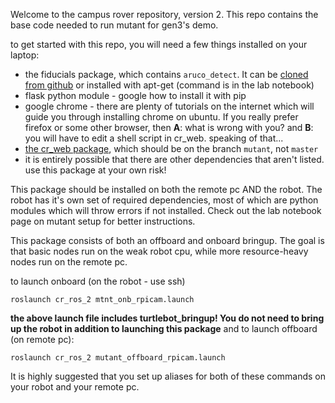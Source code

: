 Welcome to the campus rover repository, version 2. This repo contains the base code needed to run mutant for gen3's demo.

to get started with this repo, you will need a few things installed on your laptop:
* the fiducials package, which contains `aruco_detect`. It can be [cloned from github](https://github.com/UbiquityRobotics/fiducials) or installed with apt-get (command is in the lab notebook)
* flask python module - google how to install it with pip
* google chrome - there are plenty of tutorials on the internet which will guide you through installing chrome on ubuntu. If you really prefer firefox or some other browser, then **A**: what is wrong with you? and **B**: you will have to edit a shell script in cr_web. speaking of that...
* [the cr_web package](https://github.com/campusrover/cr_web/tree/mutant), which should be on the branch `mutant`, not `master`
* it is entirely possible that there are other dependencies that aren't listed. use this package at your own risk!

This package should be installed on both the remote pc AND the robot. The robot has it's own set of required dependencies, most of which are python modules which will throw errors if not installed. Check out the lab notebook page on mutant setup for better instructions.

This package consists of both an offboard and onboard bringup. The goal is that basic nodes run on the weak robot cpu, while more resource-heavy nodes run on the remote pc.

to launch onboard (on the robot - use ssh)
```
roslaunch cr_ros_2 mtnt_onb_rpicam.launch
```
**the above launch file includes turtlebot_bringup! You do not need to bring up the robot in addition to launching this package**
and to launch offboard (on remote pc):
```
roslaunch cr_ros_2 mutant_offboard_rpicam.launch
```

It is highly suggested that you set up aliases for both of these commands on your robot and your remote pc. 
